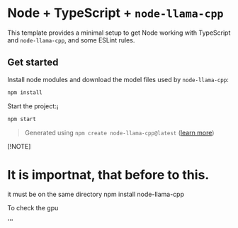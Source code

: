 # Node + TypeScript + `node-llama-cpp`
This template provides a minimal setup to get Node working with TypeScript and `node-llama-cpp`, and some ESLint rules.

## Get started
Install node modules and download the model files used by `node-llama-cpp`:
```bash
npm install
```

Start the project:¡
```bash
npm start
```

> Generated using `npm create node-llama-cpp@latest` ([learn more](https://node-llama-cpp.withcat.ai/guide/))


[!NOTE] 
# It is importnat, that before to this.
 it must be on the same directory npm install node-llama-cpp

 To check the gpu
  
'''

